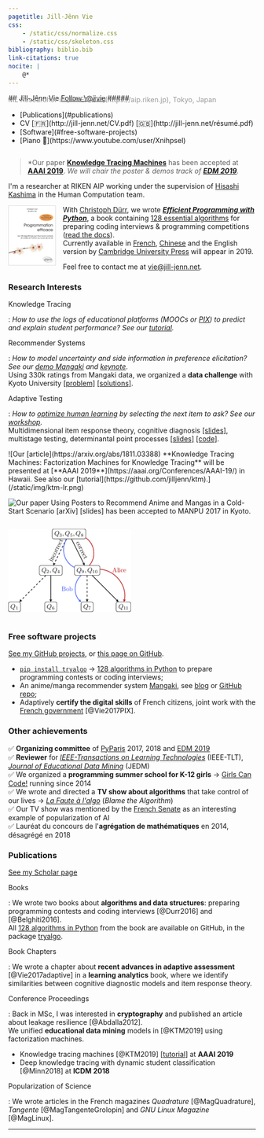 ```yaml
---
pagetitle: Jill-Jênn Vie
css:
    - /static/css/normalize.css
    - /static/css/skeleton.css
bibliography: biblio.bib
link-citations: true
nocite: |
    @*
---
```

<div class="container">
<div style="display: flex; flex-flow: row wrap;">
<div>
## Jill-Jênn Vie <a class="twitter-follow-button" href="https://twitter.com/jjvie" data-show-count="false">Follow \@jjvie</a>
##### <span style="color: #999; margin-top: -1em; display: block">ML Researcher in [RIKEN AIP](https://aip.riken.jp), Tokyo, Japan</span>
</div>
<nav><ul>
<li>[Publications](#publications)</li>
<li>CV [🇫🇷](http://jill-jenn.net/CV.pdf) [🇬🇧](http://jill-jenn.net/résumé.pdf)</li>
<li>[Software](#free-software-projects)</li>
<li>[Piano 🎹](https://www.youtube.com/user/Xnihpsel)</li>
</ul></nav>
</div>
<script async src="https://platform.twitter.com/widgets.js" charset="utf-8"></script>

> *Our paper [**Knowledge Tracing Machines**](#ref-KTM2019) has been accepted at [**AAAI 2019**](https://aaai.org/Conferences/AAAI-19/).
> *We will chair the poster & demos track of [**EDM 2019**](http://educationaldatamining.org/edm2019/).*  

I'm a researcher at RIKEN AIP working under the supervision of [Hisashi Kashima](http://www.geocities.co.jp/kashi_pong/index_e.html) in the Human Computation team.

[<img src="/static/img/tryalgo.png" style="border: 1px solid #ddd; margin-right: 1em" height="120" align="left" />](http://tryalgo.org/book/)

With [Christoph Dürr](http://www-desir.lip6.fr/~durrc/), we wrote [***Efficient Programming with Python***](http://tryalgo.org/book/), a book containing [128 essential algorithms](http://tryalgo.org/code/) for preparing coding interviews & programming competitions ([read the docs](/tryalgo/)).  
Currently available in [French](http://www.amazon.fr/gp/product/2340010055/ref=as_li_tl?ie=UTF8&camp=1642&creative=19458&creativeASIN=2340010055&linkCode=as2&tag=mangaki-21), [Chinese](https://book.douban.com/subject/30210075/) and the English version by [Cambridge University Press](https://www.cambridge.org) will appear in 2019.

Feel free to contact me at [vie@jill-jenn.net](mailto:vie@jill-jenn.net).


### Research Interests

Knowledge Tracing

:   *How to use the logs of educational platforms (MOOCs or [PIX](https://pix.fr)) to predict and explain student performance? See our [tutorial](https://github.com/jilljenn/ktm).*

Recommender Systems

:   *How to model uncertainty and side information in preference elicitation? See our [demo Mangaki](https://mangaki.fr) and [keynote](http://research.mangaki.fr/2018/07/15/ai-for-manga-and-anime/)*.  
Using 330k ratings from Mangaki data, we organized a **data challenge** with Kyoto University [[problem]](http://research.mangaki.fr/2017/07/18/mangaki-data-challenge-en/) [[solutions]](http://research.mangaki.fr/2017/10/08/mangaki-data-challenge-winners-en/).

Adaptive Testing

:   *How to [optimize human learning](https://humanlearn.io) by selecting the next item to ask? See our [workshop](https://humanlearn.io).*  
Multidimensional item response theory, cognitive diagnosis [[slides]](http://jill-jenn.net/_static/slides/genma-bsi.pdf), multistage testing, determinantal point processes [[slides]](http://jill-jenn.net/_static/slides/iacat2017.pdf) [[code]](https://github.com/jilljenn/qna).

<div style="display: flex; flex-flow: row wrap;">
![Our [article](https://arxiv.org/abs/1811.03388) **Knowledge Tracing Machines: Factorization Machines for Knowledge Tracing** will be presented at [**AAAI 2019**](https://aaai.org/Conferences/AAAI-19/) in Hawaii. See also our [tutorial](https://github.com/jilljenn/ktm).](/static/img/ktm-lr.png)

![Our [paper](https://arxiv.org/abs/1709.01584) **Using Posters to Recommend Anime and Mangas in a Cold-Start Scenario** [[arXiv]](https://arxiv.org/abs/1709.01584) [[slides]](http://jill-jenn.net/slides/manpu2017.pdf) has been accepted to [**MANPU 2017**](http://manpu2017.imlab.jp) in Kyoto.](/static/img/balse.png)

![Our [article](https://rdcu.be/G30H) **Automated Test Assembly for Handling Learner Cold-Start in Large-Scale Assessments** has been accepted in the journal [**IJAIED 2018**](https://rdcu.be/G30H).](/static/img/adaptive.png)
</div>


### Free software projects

[See my GitHub projects](https://github.com/jilljenn/), or [this page on GitHub](https://github.com/jilljenn/jilljenn.github.io/blob/master/index.md).

- [`pip install tryalgo`](https://github.com/jilljenn/tryalgo/) → [128 algorithms in Python](https://github.com/jilljenn/tryalgo) to prepare programming contests or coding interviews;
- An anime/manga recommender system [Mangaki](https://mangaki.fr/about/en), see [blog](http://research.mangaki.fr) or [GitHub repo](https://github.com/mangaki/mangaki);
- Adaptively **certify the digital skills** of French citizens, joint work with the [French government](https://en.wikipedia.org/wiki/Ministry_of_National_Education_(France)) [@Vie2017PIX].


### Other achievements

✅ **Organizing committee** of [PyParis](http://pyparis.org) 2017, 2018 and [EDM 2019](http://educationaldatamining.org/edm2019/)  
✅ **Reviewer** for [*IEEE-Transactions on Learning Technologies*](https://ieeexplore.ieee.org/xpl/RecentIssue.jsp?punumber=4620076) (IEEE-TLT), [*Journal of Educational Data Mining*](https://jedm.educationaldatamining.org) (JEDM)  
✅ We organized a **programming summer school for K-12 girls** → [Girls Can Code!](https://gcc.prologin.org) running since 2014  
✅ We wrote and directed a **TV show about algorithms** that take control of our lives → [*La Faute à l'algo*](http://fautealgo.fr) (*Blame the Algorithm*)  
✅ Our TV show was mentioned by the [French Senate](http://www.senat.fr/rap/r16-464-1/r16-464-118.html#toc334) as an interesting example of popularization of AI  
✅ Lauréat du concours de l'**agrégation de mathématiques** en 2014, désagrégé en 2018


### Publications

[See my Scholar page](https://scholar.google.com/citations?hl=en&user=7oCGHIMAAAAJ)

Books

:   We wrote two books about **algorithms and data structures**: preparing programming contests and coding interviews [@Durr2016] and [@Belghiti2016].  
All [128 algorithms in Python](https://github.com/jilljenn/tryalgo/) from the book are available on GitHub, in the package [tryalgo](https://pypi.python.org/pypi/tryalgo/1.2.2).

Book Chapters

:   We wrote a chapter about **recent advances in adaptive assessment** [@Vie2017adaptive] in a **learning analytics** book, where we identify similarities between cognitive diagnostic models and item response theory.

Conference Proceedings

:   Back in MSc, I was interested in **cryptography** and published an article about leakage resilience [@Abdalla2012].  
We unified **educational data mining** models in [@KTM2019] using factorization machines.

- Knowledge tracing machines [@KTM2019] [[tutorial](https://github.com/jilljenn/ktm)] at **AAAI 2019**
- Deep knowledge tracing with dynamic student classification [@Minn2018] at **ICDM 2018**

Popularization of Science

:   We wrote articles in the French magazines *Quadrature* [@MagQuadrature], *Tangente* [@MagTangenteGrolopin] and *GNU Linux Magazine* [@MagLinux].

---
</div>